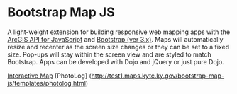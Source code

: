 # Bootstrap Map JS

A light-weight extension for building responsive web mapping apps with the [ArcGIS API for JavaScript](http://developers.arcgis.com) and [Bootstrap (ver 3.x)](http://getbootstrap.com). Maps will automatically resize and recenter as the screen size changes or they can be set to a fixed size. Pop-ups will stay within the screen view and are styled to match Bootstrap. Apps can be developed with Dojo and jQuery or just pure Dojo.

[Interactive Map](http://test1.maps.kytc.ky.gov/bootstrap-map-js/templates/index.html)
[PhotoLog] (http://test1.maps.kytc.ky.gov/bootstrap-map-js/templates/photolog.html)


